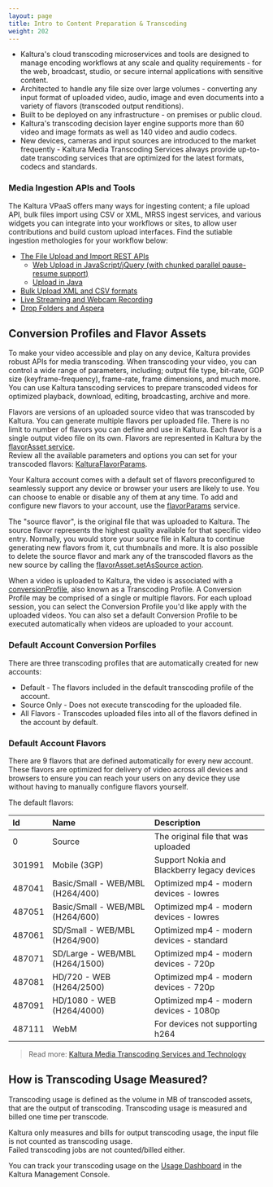 ```yaml
---
layout: page
title: Intro to Content Preparation & Transcoding
weight: 202
---
```


* Kaltura's cloud transcoding microservices and tools are designed to manage encoding workflows at any scale and quality requirements - for the web, broadcast, studio, or secure internal applications with sensitive content. 
* Architected to handle any file size over large volumes - converting any input format of uploaded video, audio, image and even documents into a variety of flavors (transcoded output renditions).
* Built to be deployed on any infrastructure - on premises or public cloud. 
* Kaltura's transcoding decision layer engine supports more than 60 video and image formats as well as 140 video and audio codecs.
* New devices, cameras and input sources are introduced to the market frequently - Kaltura Media Transcoding Services always provide up-to-date transcoding services that are optimized for the latest formats, codecs and standards.

### Media Ingestion APIs and Tools  

The Kaltura VPaaS offers many ways for ingesting content; a file upload API, bulk files import using CSV or XML, MRSS ingest services, and various widgets you can integrate into your workflows or sites, to allow user contributions and build custom upload interfaces.
Find the sutiable ingestion methologies for your workflow below:

* [The File Upload and Import REST APIs](https://developer.kaltura.com/recipes/upload)
	* [Web Upload in JavaScript/jQuery (with chunked parallel pause-resume support)](https://github.com/kaltura/chunked-file-upload-jquery)
	* [Upload in Java](https://github.com/kaltura/Sample-Kaltura-Chunked-Upload-Java)
* [Bulk Upload XML and CSV formats](https://vpaas.kaltura.com/documentation/02_Media-Ingest-and-Preperation/Bulk-Content-Ingestion)
* [Live Streaming and Webcam Recording](https://developer.kaltura.com/recipes/live_broadcast)
* [Drop Folders and Aspera](https://knowledge.kaltura.com/node/737)

## Conversion Profiles and Flavor Assets  

To make your video accessible and play on any device, Kaltura provides robust APIs for media transcoding. When transcoding your video, you can control a wide range of parameters, including; output file type, bit-rate, GOP size (keyframe-frequency), frame-rate, frame dimensions, and much more. You can use Kaltura tanscoding services to prepare transcoded videos for optimized playback, download, editing, broadcasting, archive and more.

Flavors are versions of an uploaded source video that was transcoded by Kaltura. You can generate multiple flavors per uploaded file. There is no limit to number of flavors you can define and use in Kaltura. Each flavor is a single output video file on its own. Flavors are represented in Kaltura by the [flavorAsset service](https://developer.kaltura.com/api-docs/#/flavorAsset).  
Review all the available parameters and options you can set for your transcoded flavors: [KalturaFlavorParams](https://developer.kaltura.com/api-docs/#/KalturaFlavorParams).

Your Kaltura account comes with a default set of flavors preconfigured to seamlessly support any device or browser your users are likely to use. You can choose to enable or disable any of them at any time. To add and configure new flavors to your account, use the [flavorParams](http://developer.kaltura.com/api-docs/#/flavorParams) service.

The "source flavor", is the original file that was uploaded to Kaltura. The source flavor represents the highest quality available for that specific video entry. Normally, you would store your source file in Kaltura to continue generating new flavors from it, cut thumbnails and more. It is also possible to delete the source flavor and mark any of the transcoded flavors as the new source by calling the [flavorAsset.setAsSource action](https://developer.kaltura.com/api-docs/#/flavorAsset.setAsSource).

When a video is uploaded to Kaltura, the video is associated with a [conversionProfile](https://developer.kaltura.com/api-docs/#/conversionProfile), also known as a Transcoding Profile. A Conversion Profile may be comprised of a single or multiple flavors. For each upload session, you can select the Conversion Profile you'd like apply with the uploaded videos. You can also set a default Conversion Profile to be executed automatically when videos are uploaded to your account.  

### Default Account Conversion Porfiles   

There are three transcoding profiles that are automatically created for new accounts:
* Default - The flavors included in the default transcoding profile of the account. 
* Source Only - Does not execute transcoding for the uploaded file. 
* All Flavors - Transcodes uploaded files into all of the flavors defined in the account by default.

### Default Account Flavors   

There are 9 flavors that are defined automatically for every new account. These flavors are optimized for delivery of video across all devices and browsers to ensure you can reach your users on any device they use without having to manually configure flavors yourself.  

The default flavors:

| Id     	| Name                             	| Description                                 	|
|:-------	|:---------------------------------	|:--------------------------------------------	|
| 0      	| Source                           	| The original file that was uploaded         	|
| 301991 	| Mobile (3GP)                     	| Support Nokia and Blackberry legacy devices 	|
| 487041 	| Basic/Small - WEB/MBL (H264/400) 	| Optimized mp4 - modern devices - lowres     	|
| 487051 	| Basic/Small - WEB/MBL (H264/600) 	| Optimized mp4 - modern devices - lowres     	|
| 487061 	| SD/Small - WEB/MBL (H264/900)    	| Optimized mp4 - modern devices - standard   	|
| 487071 	| SD/Large - WEB/MBL (H264/1500)   	| Optimized mp4 - modern devices - 720p       	|
| 487081 	| HD/720 - WEB (H264/2500)         	| Optimized mp4 - modern devices - 720p       	|
| 487091 	| HD/1080 - WEB (H264/4000)        	| Optimized mp4 - modern devices - 1080p      	|
| 487111 	| WebM                             	| For devices not supporting h264             	|


> Read more: [Kaltura Media Transcoding Services and Technology](http://knowledge.kaltura.com/kaltura-media-transcoding-services-and-technology#transcoding)

## How is Transcoding Usage Measured?  

Transcoding usage is defined as the volume in MB of transcoded assets, that are the output of transcoding. Transcoding usage is measured and billed one time per transcode. 

Kaltura only measures and bills for output transcoding usage, the input file is not counted as transcoding usage.  
Failed transcoding jobs are not counted/billed either. 

You can track your transcoding usage on the [Usage Dashboard](https://kmc.kaltura.com/index.php/kmc/kmc4#usageDashboard|) in the Kaltura Management Console.
